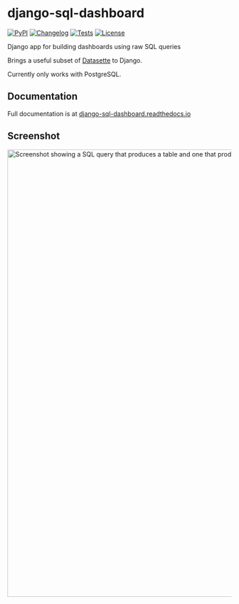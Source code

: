 # django-sql-dashboard

[![PyPI](https://img.shields.io/pypi/v/django-sql-dashboard.svg)](https://pypi.org/project/django-sql-dashboard/)
[![Changelog](https://img.shields.io/github/v/release/simonw/django-sql-dashboard?include_prereleases&label=changelog)](https://github.com/simonw/django-sql-dashboard/releases)
[![Tests](https://github.com/simonw/django-sql-dashboard/workflows/Test/badge.svg)](https://github.com/simonw/django-sql-dashboard/actions?query=workflow%3ATest)
[![License](https://img.shields.io/badge/license-Apache%202.0-blue.svg)](https://github.com/simonw/django-sql-dashboard/blob/main/LICENSE)

Django app for building dashboards using raw SQL queries

Brings a useful subset of [Datasette](https://datasette.io/) to Django.

Currently only works with PostgreSQL.

## Documentation

Full documentation is at [django-sql-dashboard.readthedocs.io](https://django-sql-dashboard.readthedocs.io/)

## Screenshot

<img width="1006" alt="Screenshot showing a SQL query that produces a table and one that produces a bar chart" src="https://user-images.githubusercontent.com/9599/116013366-b9026300-a5e4-11eb-85f5-3dd655acc949.png">
